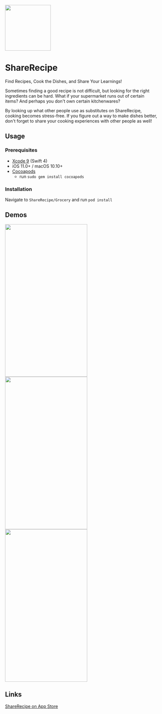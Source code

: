 [<img src="https://github.com/melodyfs/ShareRecipe/blob/master/icon.png" width="150" height="150" />](https://itunes.apple.com/us/app/sharerecipe/id1348443539?mt=8)

# ShareRecipe 
Find Recipes, Cook the Dishes, and Share Your Learnings!

Sometimes finding a good recipe is not difficult, but looking for the right ingredients can be hard. What if your supermarket runs out of certain items? And perhaps you don't own certain kitchenwares? 

By looking up what other people use as substitutes on ShareRecipe, cooking becomes stress-free. If you figure out a way to make dishes better, don't forget to share your cooking experiences with other people as well!

## Usage
### Prerequisites
- [Xcode 9](https://developer.apple.com/xcode/) (Swift 4)
- iOS 11.0+ / macOS 10.10+
- [Cocoapods](https://guides.cocoapods.org/using/getting-started.html)
  - run `sudo gem install cocoapods`

### Installation
Navigate to `ShareRecipe/Grocery` and run `pod install`

## Demos
<img src="https://github.com/melodyfs/ShareRecipe/blob/master/step1.gif" width="270" height="500" /> <img src="https://github.com/melodyfs/ShareRecipe/blob/master/step2.gif" width="270" height="500" /> <img src="https://github.com/melodyfs/ShareRecipe/blob/master/step3.gif" width="270" height="500" />

## Links
[ShareRecipe on App Store](https://itunes.apple.com/us/app/sharerecipe/id1348443539?mt=8)

